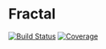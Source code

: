 # Fractal

[![Build Status](https://github.com/zfengg/Fractal.jl/workflows/CI/badge.svg)](https://github.com/zfengg/Fractal.jl/actions)
[![Coverage](https://codecov.io/gh/zfengg/Fractal.jl/branch/master/graph/badge.svg)](https://codecov.io/gh/zfengg/Fractal.jl)
